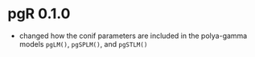 # pgR 0.1.0
- changed how the conif parameters are included in the polya-gamma models `pgLM()`, `pgSPLM()`, and `pgSTLM()`


